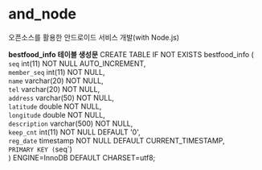 # and_node
오픈소스를 활용한 안드로이드 서비스 개발(with Node.js)

**bestfood_info 테이블 생성문**
CREATE TABLE IF NOT EXISTS bestfood_info (  
  `seq` int(11) NOT NULL AUTO_INCREMENT,  
  `member_seq` int(11) NOT NULL,  
  `name` varchar(20) NOT NULL,  
  `tel` varchar(20) NOT NULL,  
  `address` varchar(50) NOT NULL,  
  `latitude` double NOT NULL,  
  `longitude` double NOT NULL,  
  `description` varchar(500) NOT NULL,  
  `keep_cnt` int(11) NOT NULL DEFAULT '0',  
  `reg_date` timestamp NOT NULL DEFAULT CURRENT_TIMESTAMP,  
  `PRIMARY KEY (`seq`)  
) ENGINE=InnoDB DEFAULT CHARSET=utf8;  
